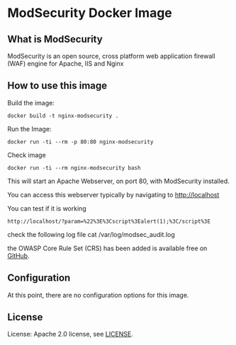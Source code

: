 # ModSecurity Docker Image

[hub]: https://hub.docker.com/r/owasp/modsecurity

## What is ModSecurity

ModSecurity is an open source,
cross platform
web application firewall (WAF) engine
for Apache, IIS and Nginx

## How to use this image

Build the image:

```
docker build -t nginx-modsecurity .
```

Run the Image:

```
docker run -ti --rm -p 80:80 nginx-modsecurity
```

Check image

```
docker run -ti --rm nginx-modsecurity bash
```

This will start an Apache Webserver,
on port 80,
with ModSecurity installed.

You can access this webserver typically by
navigating to [http://localhost](http://localhost)

You can test if it is working
```
http://localhost/?param=%22%3E%3Cscript%3Ealert(1);%3C/script%3E
```

check the following log file cat /var/log/modsec_audit.log

the OWASP Core Rule Set (CRS) has been added
is available free on [GitHub](https://github.com/SpiderLabs/owasp-modsecurity-crs/).



## Configuration

At this point,
there are no configuration options
for this image.

## License

License: Apache 2.0 license, see [LICENSE](LICENSE).
